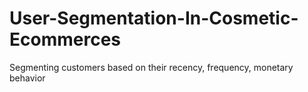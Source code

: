 # User-Segmentation-In-Cosmetic-Ecommerces
Segmenting customers based on their recency, frequency, monetary behavior
